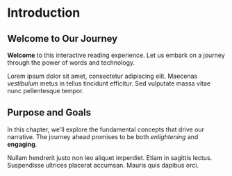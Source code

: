 # Introduction

## Welcome to Our Journey

**Welcome** to this interactive reading experience. Let us embark on a journey through the power of words and technology.

Lorem ipsum dolor sit amet, consectetur adipiscing elit. Maecenas *vestibulum* metus in tellus tincidunt efficitur. Sed vulputate massa vitae nunc pellentesque tempor.

## Purpose and Goals

In this chapter, we'll explore the fundamental concepts that drive our narrative. The journey ahead promises to be both *enlightening* and **engaging**.

Nullam hendrerit justo non leo aliquet imperdiet. Etiam in sagittis lectus. Suspendisse ultrices placerat accumsan. Mauris quis dapibus orci.
